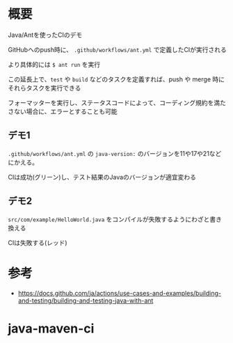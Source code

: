 # 概要


Java/Antを使ったCIのデモ

GitHubへのpush時に、 `.github/workflows/ant.yml` で定義したCIが実行される

より具体的には `$ ant run` を実行

この延長上で、`test` や `build` などのタスクを定義すれば、push や merge 時にそれらタスクを実行できる

フォーマッターを実行し、ステータスコードによって、コーディング規約を満たさない場合に、エラーとすることも可能

## デモ1

`.github/workflows/ant.yml` の `java-version:` のバージョンを11や17や21などにかえる。

CIは成功(グリーン)し、テスト結果のJavaのバージョンが適宜変わる

## デモ2

`src/com/example/HelloWorld.java` をコンパイルが失敗するようにわざと書き換える

CIは失敗する(レッド)

# 参考

- https://docs.github.com/ja/actions/use-cases-and-examples/building-and-testing/building-and-testing-java-with-ant
# java-maven-ci
